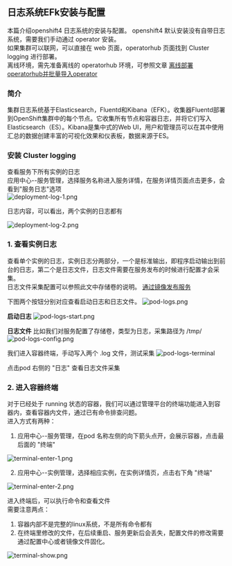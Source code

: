 ## 日志系统EFk安装与配置

本篇介绍openshift4 日志系统的安装与配置。 openshift4 默认安装没有自带日志系统，需要我们手动通过 operator 安装。  
如果集群可以联网，可以直接在 web 页面，operatorhub 页面找到 Cluster logging 进行部署。  
离线环境，需先准备离线的 operatorhub 环境，可参照文章 [离线部署operatorhub并批量导入operator](../应用商店/离线部署operatorhub并批量导入operator.md)

### 简介
集群日志系统基于Elasticsearch，Fluentd和Kibana（EFK）。收集器Fluentd部署到OpenShift集群中的每个节点。它收集所有节点和容器日志，并将它们写入Elasticsearch（ES）。Kibana是集中式的Web UI，用户和管理员可以在其中使用汇总的数据创建丰富的可视化效果和仪表板，数据来源于ES。




### 安装 Cluster logging


查看服务下所有实例的日志  
应用中心--服务管理，选择服务名称进入服务详情，在服务详情页面点击更多，会看到"服务日志"选项  
![deployment-log-1.png](../images/application/deployment-log-1.png)

日志内容，可以看出，两个实例的日志都有

![deployment-log-2.png](../images/application/deployment-log-2.png)

### 1. 查看实例日志
查看单个实例的日志，实例日志分两部分，一个是标准输出，即程序启动输出到前台的日志，第二个是日志文件，日志文件需要在服务发布的时候进行配置才会采集。  
日志文件采集配置可以参照此文中存储卷的说明。 [通过镜像发布服务](../application/deploy-from-image.md)

下图两个按钮分别对应查看启动日志和日志文件。 
![pod-logs.png](../images/application/pod-logs.png)

**启动日志**
![pod-logs-start.png](../images/application/pod-logs-start.png)

**日志文件**
比如我们对服务配置了存储卷，类型为日志，采集路径为 /tmp/
![pod-logs-config.png](../images/application/pod-logs-config.png)

我们进入容器终端，手动写入两个 .log 文件，测试采集
![pod-logs-terminal](../images/application/pod-logs-terminal.png)

点击pod 右侧的 "日志" 查看日志文件采集



### 2. 进入容器终端
对于已经处于 running 状态的容器，我们可以通过管理平台的终端功能进入到容器内，查看容器内文件，通过已有命令排查问题。  
进入方式有两种：  
1. 应用中心--服务管理，在pod 名称左侧的向下箭头点开，会展示容器，点击最后面的 "终端"

![terminal-enter-1.png](../images/application/terminal-enter-1.png)

2. 应用中心--实例管理，选择相应实例，在实例详情页，点击右下角 "终端"

![terminal-enter-2.png](../images/application/terminal-enter-2.png)

进入终端后，可以执行命令和查看文件  
需要注意两点：  
1. 容器内部不是完整的linux系统，不是所有命令都有
2. 在终端里修改的文件，在后续重启、服务更新后会丢失，配置文件的修改需要通过配置中心或者镜像文件固化。

![terminal-show.png](../images/application/terminal-show.png)
